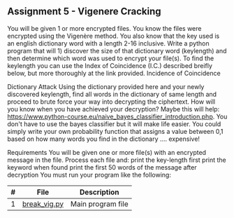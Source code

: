 ## Assignment 5 - Vigenere Cracking

You will be given 1 or more encrypted files. You know the files were encrypted using the Vigenère method. You also know that the key used is an english dictionary word with a length 2-16 inclusive.
Write a python program that will 1) discover the size of that dictionary word (keylength) and then determine which word was used to encrypt your file(s).
To find the keylength you can use the Index of Coincidence (I.C.) described breifly below, but more thoroughly at the link provided.
Incidence of Coincidence

Dictionary Attack
Using the dictionary provided here and your newly discovered keylength, find all words in the dictionary of same length and proceed to brute force your way into decrypting the ciphertext. How will you know when you have achieved your decryption? Maybe this will help: https://www.python-course.eu/naive_bayes_classifier_introduction.php. You don't have to use the bayes classifier but it will make life easier. You could simply write your own probability function that assigns a value between 0,1 based on how many words you find in the dictionary .... expensive!

Requirements
You will be given one or more file(s) with an encrypted message in the file.
Process each file and:
print the key-length first
print the keyword when found
print the first 50 words of the message after decryption
You must run your program like the following:

|   #   | File            | Description                                        |
| :---: | --------------- | -------------------------------------------------- |
|   1   | <a href="" > break_vig.py | Main program file      |

